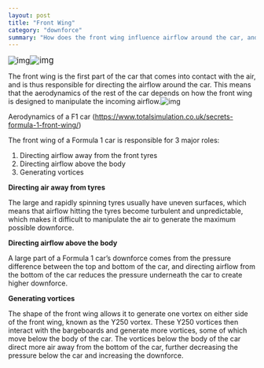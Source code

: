 ```yaml
---
layout: post
title: "Front Wing"
category: "downforce"
summary: "How does the front wing influence airflow around the car, and generate downforce?"
---
```


<img src="https://lh3.googleusercontent.com/trIAxxH5Hc087BvlwziVMc6ojOQ2yT_NE-Eem086Mws-MkbyKvw0cuyVu6MJErrqV2SMHesHfwjkHDjmvPL3Xn_ky_u_M8esbCqY-oVLDNlPs9pNEb5ZkWYgOaq9FCziZmITBhF7=s0" alt="img" style="zoom:110%;" /><img src="https://lh3.googleusercontent.com/bbV8RGoWm_NLiaZUxcTk1UIP8mOoakSrRoJ2PNp8JXEe8wT2xnvTMKjamc65f-Rz9thQfk2XZVO0JDLJFebQGk7ppSDxLd4HX-QcBXqgspcuPjd1msAxt7L1aSPSenjOC1jfBvL5=s0" alt="img" style="zoom:120%;" />

The front wing is the first part of the car that comes into contact with the air, and is thus responsible for directing the airflow around the car. This means that the aerodynamics of the rest of the car depends on how the front wing is designed to manipulate the incoming airflow.![img](https://lh3.googleusercontent.com/-iaFeiJre8TfvUBTPbfk2lfinB6PhGverqInKwcMHjAeORonpEvoLekKv2K63PG9q8VUi5AFWdzWqWwjE4Eit1p7m5umYw_-R96JnnEldr42fSP6pzaTmpHB31j6SK9va7tUcKTk=s0)

Aerodynamics of a F1 car (https://www.totalsimulation.co.uk/secrets-formula-1-front-wing/) 

The front wing of a Formula 1 car is responsible for 3 major roles:

1. Directing airflow away from the front tyres
2. Directing airflow above the body
3. Generating vortices 

**Directing air away from tyres**

The large and rapidly spinning tyres usually have uneven surfaces, which means that airflow hitting the tyres become turbulent and unpredictable, which makes it difficult to manipulate the air to generate the maximum possible downforce. 

**Directing airflow above the body**

A large part of a Formula 1 car’s downforce comes from the pressure difference between the top and bottom of the car, and directing airflow from the bottom of the car reduces the pressure underneath the car to create higher downforce. 

**Generating vortices**

The shape of the front wing allows it to generate one vortex on either side of the front wing, known as the Y250 vortex. These Y250 vortices then interact with the bargeboards and generate more vortices, some of which move below the body of the car. The vortices below the body of the car direct more air away from the bottom of the car, further decreasing the pressure below the car and increasing the downforce.
